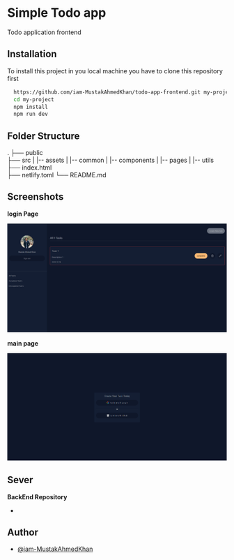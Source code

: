 
# Simple Todo app

Todo application frontend




## Installation

To install this project in you local machine you have to clone this repository first


```bash
  https://github.com/iam-MustakAhmedKhan/todo-app-frontend.git my-project
  cd my-project
  npm install
  npm run dev
```

## Folder Structure
.
├── public                                     
├── src
|   |-- assets
|   |-- common
|   |-- components
|   |-- pages
|   |-- utils                                       
├── index.html                   
├── netlify.toml
└── README.md


## Screenshots

**login Page**

![main page](image.png)

**main page**

![login page](image-1.png)


## Sever

**BackEnd Repository**
- [](https://github.com/iam-MustakAhmedKhan/todo-app-backend)


## Author

- [@iam-MustakAhmedKhan](https://github.com/iam-MustakAhmedKhan)




